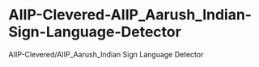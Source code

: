 # AIIP-Clevered-AIIP_Aarush_Indian-Sign-Language-Detector
AIIP-Clevered/AIIP_Aarush_Indian Sign Language Detector
